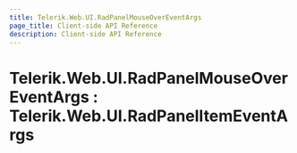 ```yaml
---
title: Telerik.Web.UI.RadPanelMouseOverEventArgs
page_title: Client-side API Reference
description: Client-side API Reference
---
```


# Telerik.Web.UI.RadPanelMouseOverEventArgs : Telerik.Web.UI.RadPanelItemEventArgs
